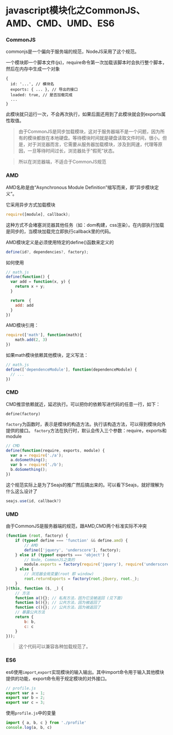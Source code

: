 # javascript模块化之CommonJS、AMD、CMD、UMD、ES6

### CommonJS

commonjs是一个偏向于服务端的规范，NodeJS采用了这个规范。

一个模块即一个脚本文件(js)，require命令第一次加载该脚本时会执行整个脚本，然后在内存中生成一个对象

```
{
  id: '...', // 模块名
  exports: { ... }, // 导出的接口
  loaded: true, // 是否加载完成
  ...
}
```

此模块就只运行一次，不会再次执行，如果后面还用到了此模块就会到exports属性取值。

> 由于CommonJS是同步加载模块，这对于服务器端不是一个问题，因为所有的模块都放在本地硬盘。等待模块时间就是硬盘读取文件时间，很小。但是，对于浏览器而言，它需要从服务器加载模块，涉及到网速，代理等原因，一旦等待时间过长，浏览器处于”假死”状态。

> 所以在浏览器端，不适合于CommonJS规范

### AMD

AMD名称是由“Asynchronous Module Definition”缩写而来，即“异步模块定义”。

它采用异步方式加载模块

```javascript
require([module], callback);
```

这种方式不会堵塞浏览器其他任务（如：dom构建，css渲染）。在内部执行加载是同步的，当模块加载完立即执行callback里的代码。

AMD模块定义是必须使用特定的define()函数来定义的

```javascript
define(id?, dependencies?, factory);

```
如何使用
```javascript
// math.js
define(function() {
  var add = function(x, y) {
    return x + y;
  }

  return  {
    add: add
  }
})
```

AMD模块引用：
```javascript
require(['math'], function(math){
    math.add(2, 3)
})
```

如果math模块依赖其他模块，定义写法：
```javascript
// math.js
define(['dependenceModule'], function(dependenceModule) {
  // ...
})
```

### CMD

CMD推崇依赖就近，延迟执行。可以把你的依赖写进代码的任意一行，如下：
```
define(factory)
```
```factory```为函数时，表示是模块的构造方法。执行该构造方法，可以得到模块向外提供的接口。
```factory```方法在执行时，默认会传入三个参数：require，exports和module

```javascript
// CMD
define(function(require, exports, module) {
  var a = require('./a');
  a.doSomething();
  var b = require('./b');
  b.doSomething();
})
```

这个规范实际上是为了Seajs的推广然后搞出来的。可以看下Seajs，就好理解为什么这么设计了

```javascript
seajs.use(id, callback?)
```

### UMD
由于CommonJS是服务器端的规范，跟AMD,CMD两个标准实际不冲突

```javascript
(function (root, factory) {
    if (typeof define === 'function' && define.amd) {
        // AMD
        define(['jquery', 'underscore'], factory);
    } else if (typeof exports === 'object') {
        // Node, CommonJS之类的
        module.exports = factory(require('jquery'), require('underscore'));
    } else {
        // 浏览器全局变量(root 即 window)
        root.returnExports = factory(root.jQuery, root._);
    }
}(this, function ($, _) {
    // 方法
    function a(){}; // 私有方法，因为它没被返回 (见下面)
    function b(){}; // 公共方法，因为被返回了
    function c(){}; // 公共方法，因为被返回了
    // 暴露公共方法
    return {
        b: b,
        c: c
    }
}));
```

> 这个代码可以兼容各种加载规范了。

### ES6

es6使用```import```,```export```实现模块的输入输出。其中import命令用于输入其他模块提供的功能，export命令用于规定模块的对外接口。

```javascript
// profile.js
export var a = 1;
export var b = 2;
export var c = 3;
```

使用```profile.js```中的变量
```javascript
import { a, b, c } from './profile'
console.log(a, b, c)
```